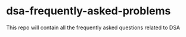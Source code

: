 # dsa-frequently-asked-problems
This repo will contain all the frequently asked questions related to DSA
